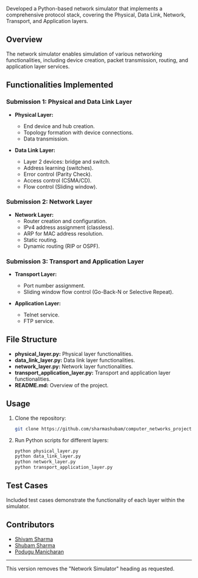 Developed a Python-based network simulator that implements a comprehensive protocol stack, covering the Physical, Data Link, Network, Transport, and Application layers.

## Overview

The network simulator enables simulation of various networking functionalities, including device creation, packet transmission, routing, and application layer services.

## Functionalities Implemented

### Submission 1: Physical and Data Link Layer

- **Physical Layer:**
  - End device and hub creation.
  - Topology formation with device connections.
  - Data transmission.

- **Data Link Layer:**
  - Layer 2 devices: bridge and switch.
  - Address learning (switches).
  - Error control (Parity Check).
  - Access control (CSMA/CD).
  - Flow control (Sliding window).

### Submission 2: Network Layer

- **Network Layer:**
  - Router creation and configuration.
  - IPv4 address assignment (classless).
  - ARP for MAC address resolution.
  - Static routing.
  - Dynamic routing (RIP or OSPF).

### Submission 3: Transport and Application Layer

- **Transport Layer:**
  - Port number assignment.
  - Sliding window flow control (Go-Back-N or Selective Repeat).

- **Application Layer:**
  - Telnet service.
  - FTP service.

## File Structure

- **physical_layer.py:** Physical layer functionalities.
- **data_link_layer.py:** Data link layer functionalities.
- **network_layer.py:** Network layer functionalities.
- **transport_application_layer.py:** Transport and application layer functionalities.
- **README.md:** Overview of the project.

## Usage

1. Clone the repository:
   ```bash
   git clone https://github.com/sharmashubam/computer_networks_project.git
   ```
2. Run Python scripts for different layers:
   ```bash
   python physical_layer.py
   python data_link_layer.py
   python network_layer.py
   python transport_application_layer.py
   ```

## Test Cases

Included test cases demonstrate the functionality of each layer within the simulator.

## Contributors

- [Shivam Sharma](https://github.com/cvam12sharma)
- [Shubam Sharma](https://github.com/sharmashubam)
- [Podugu Manicharan](https://github.com/manicharanpodugu)

---

This version removes the "Network Simulator" heading as requested.
